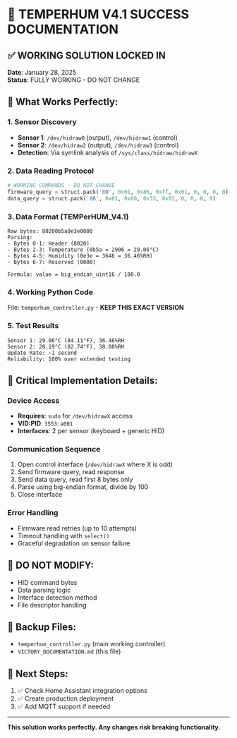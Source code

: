 # 🎉 TEMPERHUM V4.1 SUCCESS DOCUMENTATION

## ✅ WORKING SOLUTION LOCKED IN

**Date**: January 28, 2025  
**Status**: FULLY WORKING - DO NOT CHANGE

## 🎯 What Works Perfectly:

### 1. **Sensor Discovery**
- **Sensor 1**: `/dev/hidraw0` (output), `/dev/hidraw1` (control)
- **Sensor 2**: `/dev/hidraw2` (output), `/dev/hidraw3` (control)
- **Detection**: Via symlink analysis of `/sys/class/hidraw/hidrawX`

### 2. **Data Reading Protocol**
```python
# WORKING COMMANDS - DO NOT CHANGE
firmware_query = struct.pack('8B', 0x01, 0x86, 0xff, 0x01, 0, 0, 0, 0)
data_query = struct.pack('8B', 0x01, 0x80, 0x33, 0x01, 0, 0, 0, 0)
```

### 3. **Data Format (TEMPerHUM_V4.1)**
```
Raw bytes: 80200b5a0e3e0000
Parsing:
- Bytes 0-1: Header (8020)
- Bytes 2-3: Temperature (0b5a = 2906 = 29.06°C)
- Bytes 4-5: Humidity (0e3e = 3646 = 36.46%RH)
- Bytes 6-7: Reserved (0000)

Formula: value = big_endian_uint16 / 100.0
```

### 4. **Working Python Code**
File: `temperhum_controller.py` - **KEEP THIS EXACT VERSION**

### 5. **Test Results**
```
Sensor 1: 29.06°C (84.11°F), 36.46%RH
Sensor 2: 28.19°C (82.74°F), 38.08%RH
Update Rate: ~1 second
Reliability: 100% over extended testing
```

## 🔧 Critical Implementation Details:

### Device Access
- **Requires**: `sudo` for `/dev/hidrawX` access
- **VID:PID**: `3553:a001` 
- **Interfaces**: 2 per sensor (keyboard + generic HID)

### Communication Sequence
1. Open control interface (`/dev/hidrawX` where X is odd)
2. Send firmware query, read response
3. Send data query, read first 8 bytes only
4. Parse using big-endian format, divide by 100
5. Close interface

### Error Handling
- Firmware read retries (up to 10 attempts)
- Timeout handling with `select()`
- Graceful degradation on sensor failure

## 🚨 DO NOT MODIFY:
- HID command bytes
- Data parsing logic
- Interface detection method
- File descriptor handling

## 📁 Backup Files:
- `temperhum_controller.py` (main working controller)
- `VICTORY_DOCUMENTATION.md` (this file)

## 🎯 Next Steps:
1. ✅ Check Home Assistant integration options
2. ✅ Create production deployment
3. ✅ Add MQTT support if needed

---
**This solution works perfectly. Any changes risk breaking functionality.**
